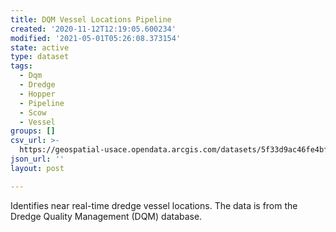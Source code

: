 ```yaml
---
title: DQM Vessel Locations Pipeline
created: '2020-11-12T12:19:05.600234'
modified: '2021-05-01T05:26:08.373154'
state: active
type: dataset
tags:
  - Dqm
  - Dredge
  - Hopper
  - Pipeline
  - Scow
  - Vessel
groups: []
csv_url: >-
  https://geospatial-usace.opendata.arcgis.com/datasets/5f33d9ac46fe4bf1bcbfc5c8b75a5394_0.csv?outSR=%7B%22latestWkid%22%3A4326%2C%22wkid%22%3A4326%7D
json_url: ''
layout: post

---
```

Identifies near real-time dredge vessel locations. The data is from the Dredge Quality Management (DQM) database. 
